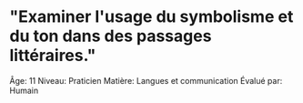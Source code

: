 # "Examiner l'usage du symbolisme et du ton dans des passages littéraires."

Âge: 11
Niveau: Praticien
Matière: Langues et communication
Évalué par: Humain